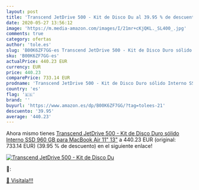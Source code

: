 ```yaml
---
layout: post
title: 'Transcend JetDrive 500 - Kit de Disco Du al 39.95 % de descuento'
date: 2020-05-27 13:56:12
image: 'https://m.media-amazon.com/images/I/21mr+cKjQKL._SL400_.jpg'
comments: true
category: ofertas
author: 'tole.es'
slug: 'B00K6ZF7GG-es Transcend JetDrive 500 - Kit de Disco Duro sólido Interno...'
sku: 'B00K6ZF7GG-es'
actualPrice: 440.23 EUR
currency: EUR
price: 440.23
comparePrice: 733.14 EUR
prodname: 'Transcend JetDrive 500 - Kit de Disco Duro sólido Interno SSD 960 GB para MacBook Air 11"  13"'
country: 'es'
flag: '🇪🇸'
brand: ''
buyurl: 'https://www.amazon.es/dp/B00K6ZF7GG/?tag=tolees-21'
descuento: '39.95'
average: '440.23'
---
```


Ahora mismo tienes [Transcend JetDrive 500 - Kit de Disco Duro sólido Interno SSD 960 GB para MacBook Air 11"  13"](https://www.amazon.es/dp/B00K6ZF7GG/?tag=tolees-21) a 440.23 EUR (original: 733.14 EUR) (39.95 %  de descuento) en el siguiente enlace!

[![Transcend JetDrive 500 - Kit de Disco Du](https://m.media-amazon.com/images/I/21mr+cKjQKL._SL400_.jpg)](https://www.amazon.es/dp/B00K6ZF7GG/?tag=tolees-21)

🔎:


[🛒 Visítala!!!](https://www.amazon.es/dp/B00K6ZF7GG/?tag=tolees-21)
